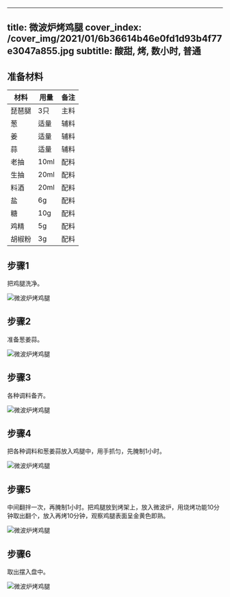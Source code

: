 
---
title: 微波炉烤鸡腿
cover_index: /cover_img/2021/01/6b36614b46e0fd1d93b4f77e3047a855.jpg
subtitle: 酸甜, 烤, 数小时, 普通
---

## 准备材料

| 材料     | 用量 | 备注|
| ------- | ----- | --- |
| 琵琶腿 | 3只| 主料 |
| 葱 | 适量| 辅料 |
| 姜 | 适量| 辅料 |
| 蒜 | 适量| 辅料 |
| 老抽 | 10ml| 配料 |
| 生抽 | 20ml| 配料 |
| 料酒 | 20ml| 配料 |
| 盐 | 6g| 配料 |
| 糖 | 10g| 配料 |
| 鸡精 | 5g| 配料 |
| 胡椒粉 | 3g| 配料 |

## 步骤1

把鸡腿洗净。

![微波炉烤鸡腿](https://i8.meishichina.com/attachment/recipe/201010/201010241913170.JPG?x-oss-process=style/p320) 

## 步骤2

准备葱姜蒜。

![微波炉烤鸡腿](https://i8.meishichina.com/attachment/recipe/201010/201010241914121.JPG?x-oss-process=style/p320) 

## 步骤3

各种调料备齐。

![微波炉烤鸡腿](https://i8.meishichina.com/attachment/recipe/201010/201010241915244.JPG?x-oss-process=style/p320) 

## 步骤4

把各种调料和葱姜蒜放入鸡腿中，用手抓匀，先腌制1小时。

![微波炉烤鸡腿](https://i8.meishichina.com/attachment/recipe/201010/201010241926469.JPG?x-oss-process=style/p320) 

## 步骤5

中间翻拌一次，再腌制1小时。把鸡腿放到烤架上，放入微波炉，用烧烤功能10分钟取出翻个，放入再烤10分钟，观察鸡腿表面呈金黄色即熟。

![微波炉烤鸡腿](https://i8.meishichina.com/attachment/recipe/201010/201010241930531.JPG?x-oss-process=style/p320) 

## 步骤6

取出摆入盘中。

![微波炉烤鸡腿](https://i8.meishichina.com/attachment/recipe/201010/201010241939016.JPG?x-oss-process=style/p320) 

